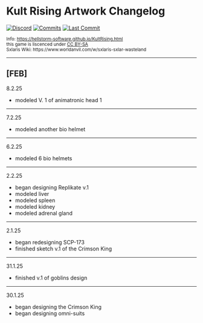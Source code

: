 # Kult Rising Artwork Changelog
[![Discord](https://img.shields.io/discord/670738185571139590?color=5100ff&labelColor=555555&label=&logo=discord&style=for-the-badge)](https://discord.gg/usKwxca "Discord")
[![Commits](https://img.shields.io/github/commit-activity/m/hellstorm-software/Kult-Rising?color=ff0404&label=commits&style=for-the-badge)](https://github.com/hellstorm-software/Convergence-Changelog/commits "Commit History")
[![Last Commit](https://img.shields.io/github/last-commit/hellstorm-software/Kult-Rising?color=f204ff&label=&style=for-the-badge&display_timestamp=committer)](https://github.com/hellstorm-software/Convergence-Changelog/pulse/monthly "Last activity")

<p style="font-size: smaller;">
    Info: <a href="https://hellstorm-software.github.io/SCP-Convergence/convergence/convergence.html" target="_blank">https://hellstorm-software.github.io/KultRising.html</a><br>
    this game is liscenced under <a href="https://www.worldanvil.com/w/sxlaris-sxlar-wasteland/a/licensing-and-third-party-content-article"> CC BY-SA</a><br>
    Sxlaris Wiki: https://www.worldanvil.com/w/sxlaris-sxlar-wasteland<br>
</p>

----------------------------------------------------------
<h2>[FEB]</h2>

8.2.25
- modeled V. 1 of animatronic head 1

----------------------------------------------------------
7.2.25
- modeled another bio helmet

----------------------------------------------------------
6.2.25
- modeled 6 bio helmets

----------------------------------------------------------
2.2.25
- began designing Replikate v.1
- modeled liver
- modeled spleen
- modeled kidney
- modeled adrenal gland

----------------------------------------------------------

2.1.25
- began redesigning SCP-173
- finished sketch v.1 of the Crimson King

----------------------------------------------------------

31.1.25
- finished v.1 of goblins design

----------------------------------------------------------
30.1.25
- began designing the Crimson King
- began designing omni-suits
